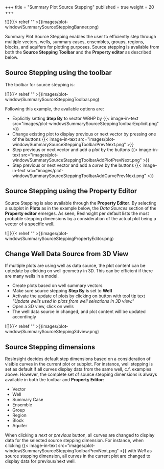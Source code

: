 +++
title = "Summary Plot Source Stepping"
published = true
weight = 20
+++

![]({{< relref "" >}}images/plot-window/SummarySourceSteppingBanner.png)

Summary Plot Source Stepping enables the user to efficiently step through multiple vectors, wells, summary cases, ensembles, groups, regions, blocks, and aquifers for plotting purposes.
Source stepping is available from both the **Source Stepping Toolbar** and the **Property editor** as described below.

## Source Stepping using the toolbar
The toolbar for source stepping is:

![]({{< relref "" >}}images/plot-window/SummarySourceSteppingToolbar.png)

Following this example, the available options are:

- Explicitly setting **Step By** to vector WBHP by 
{{< image-in-text src="images/plot-window/SummarySourceSteppingToolbarExplicit.png" >}}
- Change existing plot to display previous or next vector by pressing one of the buttons
{{< image-in-text src="images/plot-window/SummarySourceSteppingToolbarPrevNext.png" >}}
- Step previous or next vector and add a *plot* by the buttons
{{< image-in-text src="images/plot-window/SummarySourceSteppingToolbarAddPlotPrevNext.png" >}}
- Step previous or next vector and add a *curve* by the buttons
{{< image-in-text src="images/plot-window/SummarySourceSteppingToolbarAddCurvePrevNext.png" >}}

## Source Stepping using the Property Editor
Source Stepping is also available through the **Property Editor**.
By selecting a subplot in **Plots** as in the example below, the *Data Sources* section of the **Property editor** emerges.
As seen, ResInsight per default lists the most probable stepping dimensions by a consideration of the actual plot being a vector of a specific well. 

![]({{< relref "" >}}images/plot-window/SummarySourceSteppingPropertyEditor.png)

## Change Well Data Source from 3D View
If multiple plots are using well as data source, the plot content can be uptedate by clicking on well geometry in 3D. This can be efficient if there are many wells in a model.

- Create plots based on well summary vectors
- Make sure source stepping **Step By** is set to **Well**
- Activate the update of plots by clicking on button with tool tip text *"Update wells used in plots from well selections in 3D view."*
- Open a 3D view, click on wells
- The well data source in changed, and plot content will be updated accordingly


![]({{< relref "" >}}images/plot-window/SummarySourceStepping3dview.png)


## Source Stepping dimensions
ResInsight decides default step dimensions based on a consideration of visible curves in the current plot or subplot. For instance, well stepping is set as default if all curves display data from the same well, c.f. examples above.
However, the complete set of source stepping dimensions is always available in both the toolbar and **Property Editor**:

- Vector
- Well
- Summary Case
- Ensemble
- Group
- Region
- Block
- Aquifer

When clicking a *next* or *previous* button, all curves are changed to display data for the selected source stepping dimension. 
For instance, when clicking {{< image-in-text src="images/plot-window/SummarySourceSteppingToolbarPrevNext.png" >}}
with *Well* as source stepping dimension, all curves in the current plot are changed to display data for previous/next well.


